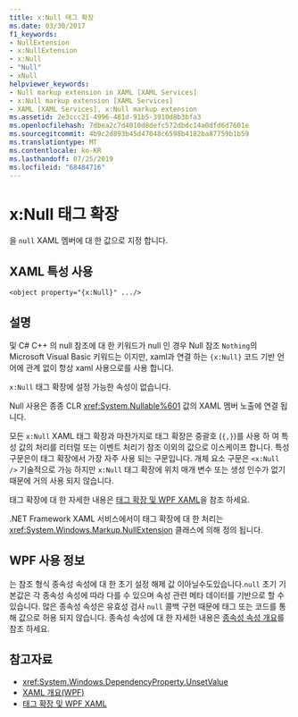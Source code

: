 ```yaml
---
title: x:Null 태그 확장
ms.date: 03/30/2017
f1_keywords:
- NullExtension
- x:NullExtension
- x:Null
- "Null"
- xNull
helpviewer_keywords:
- Null markup extension in XAML [XAML Services]
- x:Null markup extension [XAML Services]
- XAML [XAML Services], x:Null markup extension
ms.assetid: 2e3ccc21-4996-481d-91b5-3910d8b3bfa3
ms.openlocfilehash: 7dbea2c7d4010d8defc572dbdc14a0dfd6d7601e
ms.sourcegitcommit: 4b9c2d893b45d47048c6598b4182ba87759b1b59
ms.translationtype: MT
ms.contentlocale: ko-KR
ms.lasthandoff: 07/25/2019
ms.locfileid: "68484716"
---
```

# <a name="xnull-markup-extension"></a>x:Null 태그 확장
을 `null` XAML 멤버에 대 한 값으로 지정 합니다.  
  
## <a name="xaml-attribute-usage"></a>XAML 특성 사용  
  
```xaml  
<object property="{x:Null}" .../>  
```  
  
## <a name="remarks"></a>설명  
 및 C# C++ 의 null 참조에 대 한 키워드가 null 인 경우 Null 참조 `Nothing`의 Microsoft Visual Basic 키워드는 이지만, xaml과 연결 하는 `{x:Null}` 코드 기반 언어에 관계 없이 항상 xaml 사용으로를 사용 합니다.  
  
 `x:Null` 태그 확장에 설정 가능한 속성이 없습니다.  
  
 Null 사용은 종종 CLR <xref:System.Nullable%601> 값의 XAML 멤버 노출에 연결 됩니다.  
  
 모든 `x:Null` XAML 태그 확장과 마찬가지로 태그 확장은 중괄호 (`{,}`)를 사용 하 여 특성 값의 처리를 리터럴 또는 이벤트 처리기 참조 이외의 값으로 이스케이프 합니다. 특성 구문은이 태그 확장에서 가장 자주 사용 되는 구문입니다. 개체 요소 구문은 `<x:Null />` 기술적으로 가능 하지만 `x:Null` 태그 확장에 위치 매개 변수 또는 생성 인수가 없기 때문에 거의 사용 되지 않습니다.  
  
 태그 확장에 대 한 자세한 내용은 [태그 확장 및 WPF XAML](../wpf/advanced/markup-extensions-and-wpf-xaml.md)을 참조 하세요.  
  
 .NET Framework XAML 서비스에서이 태그 확장에 대 한 처리는 <xref:System.Windows.Markup.NullExtension> 클래스에 의해 정의 됩니다.  
  
## <a name="wpf-usage-notes"></a>WPF 사용 정보  
 는 참조 형식 종속성 속성에 대 한 초기 설정 해제 값 이아닐수도있습니다.`null` 초기 기본값은 각 종속성 속성에 따라 다를 수 있으며 속성 관련 메타 데이터를 기반으로 할 수 있습니다. 많은 종속성 속성은 유효성 검사 `null` 콜백 구현 때문에 태그 또는 코드를 통해 값으로 허용 되지 않습니다. 종속성 속성에 대 한 자세한 내용은 [종속성 속성 개요](../wpf/advanced/dependency-properties-overview.md)를 참조 하세요.  
  
## <a name="see-also"></a>참고자료

- <xref:System.Windows.DependencyProperty.UnsetValue>
- [XAML 개요(WPF)](../wpf/advanced/xaml-overview-wpf.md)
- [태그 확장 및 WPF XAML](../wpf/advanced/markup-extensions-and-wpf-xaml.md)
